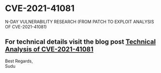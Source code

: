 # CVE-2021-41081
N-DAY VULNERABILITY RESEARCH (FROM PATCH TO EXPLOIT ANALYSIS OF CVE-2021-41081)

For technical details visit the blog post [Technical Analysis of CVE-2021-41081](https://sudaiv.net/post/vulnresearch/)
---

Best Regards,
</br>
Sudu
